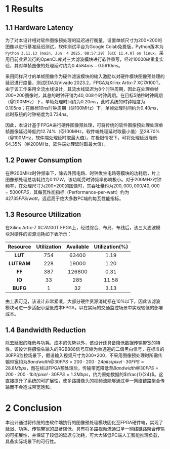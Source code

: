 # 1 Results

## 1.1 Hardware Latency

为了对本设计相对软件图像预处理的延迟进行衡量，设置单帧尺寸为200*200的图像以进行基准延迟测试，软件测试平台为Google Colab免费版，Python版本为`Python 3.11.13 (main, Jun  4 2025, 08:57:29) [GCC 11.4.0] on linux`。采用目前业界流行的OpenCL库对三大滤波模块进行软件重写，经过10000轮重复实验，其对单帧图像的处理延时约为$0.4584ms-0.5610ms$。

采用同样尺寸的单帧图像作为硬件滤波模块的输入激励以对硬件模块图像预处理的延迟进行度量，测试EDA为Vivado 2023.2，FPGA为Xilinx Artix-7 XC7A100T。由于该工作采用全流水线设计，其流水线延迟为8个时钟周期，因此在处理单帧200*200图像时，其总的时钟开销为$40,008$个时钟周期。在目标5纳秒时钟周期（@200MHz）下，单帧处理时间约为$0.20ms$，此时系统的时钟裕度为$0.105ns$；在目标10ns时钟周期（@100MHz）下，单帧处理时间约为$0.40ms$，此时系统的时钟裕度为$3.734ns$。

因此，本设计基于FPGA进行硬件图像预处理，可将传统的软件图像预处理处理单帧图像延迟降低约$12.74\%$（@100MHz，软件端处理延时取最小值）至$28.70\%$（@100MHz，软件端处理延时取最大值）。在极限情况下，可将处理延迟降低$64.35\%$（@200MHz，软件端处理延时取最大值）。

## 1.2 Power Consumption

在@200MHz时钟频率下，除去外围电路、时钟发生电路等模块的功耗后，片上图像预处理总功耗约为$0.117W$。该功耗受时钟频率影响极小。对于200MHz时钟频率，在处理尺寸为200*200的图像时，其吞吐量约为$200,000,000/40,000=5000 FPS$，其每瓦性能指标（Performance-per-watt）约为$42735FPS/watt$，远远高于绝大多数PC端的每瓦性能指标。

## 1.3 Resource Utilization

在Xilinx Artix-7 XC7A100T FPGA上，经过综合、布局、布线后，该三大滤波模块对硬件的资源消耗如下表所示：

| Resource | Utilization | Available | Utilization(%)|
| :---: | :---: | :---: | :---: |
| **LUT** | 754 | 63400 | 1.19 |
| **LUTRAM** | 228 | 19000 | 1.20 |
| **FF** | 387 | 126800 | 0.31 |
| **IO** | 33 | 285 | 11.58 |
| **BUFG** | 1 | 32 | 3.13 |

由上表可见，该设计非常紧凑，大部分硬件资源消耗都在$10\%$以下，因此该滤波模块可进一步适配小型低成本FPGA，以在实际的交通监控场景中实现较低的部署成本。

## 1.4 Bandwidth Reduction

除去延迟的降低与功耗、成本的优势以外，该设计还具备降低数据传输带宽的特性。该设计将摄像头输入的RGB888信号压缩为单通道的二值黑白信号，在标准的30FPS监控场景下，假设输入视频尺寸为200*200，不采用图像预处理时所需传输带宽约为$Bandwidth @ 30 FPS = 200 \cdot 200 \cdot 24 bits/pixel \cdot 30 FPS = 28.8 Mbps$，而在经过FPGA预处理后，传输带宽降低至$Bandwidth @ 30 FPS = 200 \cdot 200 \cdot 1 bit/pixel \cdot 30 FPS = 1.2 Mbps$，约为原始数据的$\frac{1}{24}$。这直接提升了系统的可扩展性，使多路摄像头的视频流能够通过单一网络链路聚合传输而不会造成带宽饱和。

# 2 Conclusion

本设计通过将传统的由软件端执行的图像预处理模块固化至FPGA硬件端，实现了延迟、功耗、传输带宽的显著降低，具有将多路视频流通过单一网络链路聚合传输的可拓展性，并保证了较低的延迟与功耗，可大大降低PC端人工智能推理负载，具备实际场景下的可行性。



